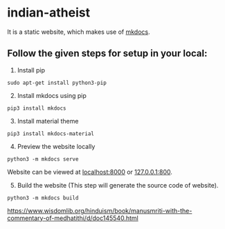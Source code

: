 # indian-atheist

It is a static website, which makes use of [mkdocs](https://www.mkdocs.org/).

## Follow the given steps for setup in your local:

1. Install pip

```shell
sudo apt-get install python3-pip
```

2. Install mkdocs using pip

```shell
pip3 install mkdocs
```

3. Install material theme
```shell
pip3 install mkdocs-material
```

4. Preview the website locally

```shell
python3 -m mkdocs serve
```

Website can be viewed at [localhost:8000](http://localhost:8000) or [127.0.0.1:800](http://127.0.0.1:8000).

5. Build the website (This step will generate the source code of website).

```shell
python3 -m mkdocs build
```


https://www.wisdomlib.org/hinduism/book/manusmriti-with-the-commentary-of-medhatithi/d/doc145540.html